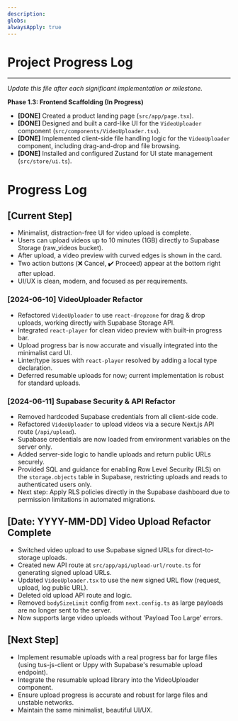 ```yaml
---
description: 
globs: 
alwaysApply: true
---
```

# Project Progress Log


---


*Update this file after each significant implementation or milestone.*

**Phase 1.3: Frontend Scaffolding (In Progress)**

*   **[DONE]** Created a product landing page (`src/app/page.tsx`).
*   **[DONE]** Designed and built a card-like UI for the `VideoUploader` component (`src/components/VideoUploader.tsx`).
*   **[DONE]** Implemented client-side file handling logic for the `VideoUploader` component, including drag-and-drop and file browsing.
*   **[DONE]** Installed and configured Zustand for UI state management (`src/store/ui.ts`).

# Progress Log

## [Current Step]
- Minimalist, distraction-free UI for video upload is complete.
- Users can upload videos up to 10 minutes (1GB) directly to Supabase Storage (raw_videos bucket).
- After upload, a video preview with curved edges is shown in the card.
- Two action buttons (❌ Cancel, ✔️ Proceed) appear at the bottom right after upload.
- UI/UX is clean, modern, and focused as per requirements.

### [2024-06-10] VideoUploader Refactor
- Refactored `VideoUploader` to use `react-dropzone` for drag & drop uploads, working directly with Supabase Storage API.
- Integrated `react-player` for clean video preview with built-in progress bar.
- Upload progress bar is now accurate and visually integrated into the minimalist card UI.
- Linter/type issues with `react-player` resolved by adding a local type declaration.
- Deferred resumable uploads for now; current implementation is robust for standard uploads.

### [2024-06-11] Supabase Security & API Refactor
- Removed hardcoded Supabase credentials from all client-side code.
- Refactored `VideoUploader` to upload videos via a secure Next.js API route (`/api/upload`).
- Supabase credentials are now loaded from environment variables on the server only.
- Added server-side logic to handle uploads and return public URLs securely.
- Provided SQL and guidance for enabling Row Level Security (RLS) on the `storage.objects` table in Supabase, restricting uploads and reads to authenticated users only.
- Next step: Apply RLS policies directly in the Supabase dashboard due to permission limitations in automated migrations.

## [Date: YYYY-MM-DD] Video Upload Refactor Complete
- Switched video upload to use Supabase signed URLs for direct-to-storage uploads.
- Created new API route at `src/app/api/upload-url/route.ts` for generating signed upload URLs.
- Updated `VideoUploader.tsx` to use the new signed URL flow (request, upload, log public URL).
- Deleted old upload API route and logic.
- Removed `bodySizeLimit` config from `next.config.ts` as large payloads are no longer sent to the server.
- Now supports large video uploads without 'Payload Too Large' errors.

## [Next Step]
- Implement resumable uploads with a real progress bar for large files (using tus-js-client or Uppy with Supabase's resumable upload endpoint).
- Integrate the resumable upload library into the VideoUploader component.
- Ensure upload progress is accurate and robust for large files and unstable networks.
- Maintain the same minimalist, beautiful UI/UX.




